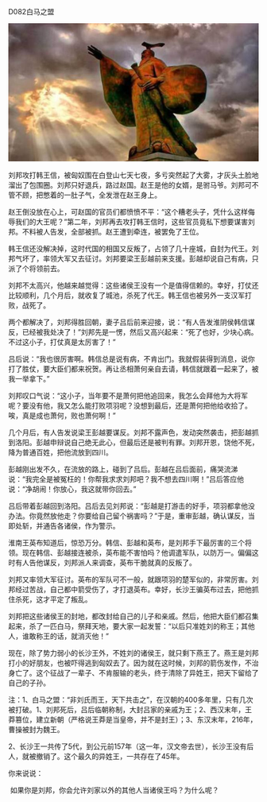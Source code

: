 D082白马之盟

![timg](timg.jpeg)

刘邦攻打韩王信，被匈奴围在白登山七天七夜，多亏突然起了大雾，才灰头土脸地溜出了包围圈。刘邦只好退兵，路过赵国。赵王是他的女婿，是驸马爷。刘邦可不管不顾，把憋着的一肚子气，全发泄在赵王身上。

赵王倒没放在心上，可赵国的官员们都愤愤不平：“这个糟老头子，凭什么这样侮辱我们的大王呢？”第二年，刘邦再去攻打韩王信时，这些官员竟私下想要谋害刘邦。不料被人告发，全部被抓。赵王遭到牵连，被罢免了王位。

韩王信还没解决掉，这时代国的相国又反叛了，占领了几十座城，自封为代王。刘邦气坏了，率领大军又去征讨。刘邦要梁王彭越前来支援。彭越却说自己有病，只派了个将领前去。

刘邦不太高兴，他越来越觉得：这些诸侯王没有一个是值得信赖的。幸好，打仗还比较顺利，几个月后，就收复了城池，杀死了代王。韩王信也被另外一支汉军打败，战死了。

两个都解决了，刘邦得胜回朝，妻子吕后前来迎接，说：“有人告发淮阴侯韩信谋反，已经被我处决了！”刘邦先是一愣，然后又高兴起来：“死了也好，少块心病。不过这小子，打仗真是太厉害了！”

吕后说：“我也很厉害啊。韩信总是说有病，不肯出门。我就假装得到消息，说你打了胜仗，要大臣们都来祝贺。再让丞相萧何亲自去请，韩信就跟着一起来了，被我一举拿下。”

刘邦叹口气说：“这小子，当年要不是萧何把他追回来，我怎么会拜他为大将军呢？要没有他，我又怎么能打败项羽呢？没想到最后，还是萧何把他给收拾了。唉，真是成也萧何，败也萧何啊！”

几个月后，有人告发说梁王彭越要谋反。刘邦不露声色，发动突然袭击，把彭越抓到洛阳。彭越申辩说自己绝无此心，但最后还是被判有罪。刘邦开恩，饶他不死，降为普通百姓，把他流放到四川。

彭越刚出发不久，在流放的路上，碰到了吕后。彭越在吕后面前，痛哭流涕说：“我完全是被冤枉的！你帮我求求刘邦吧？我不想去四川啊！”吕后答应他说：“净胡闹！你放心，我这就带你回去。”

吕后带着彭越回到洛阳。吕后去见刘邦说：“彭越是打游击的好手，项羽都拿他没办法。你竟然放他走？你要给自己留个祸害吗？”于是，重审彭越，确认谋反，当即处斩，并通告各诸侯，作为警示。

淮南王英布知道后，惊恐万分。韩信、彭越和英布，是刘邦手下最厉害的三个将领。现在韩信、彭越接连被杀，英布能不害怕吗？他调遣军队，以防万一。偏偏这时有人告他谋反，刘邦派人来调查，英布干脆就真的反叛了。

刘邦又率领大军征讨。英布的军队可不一般，就跟项羽的楚军似的，非常厉害。刘邦经过苦战，自己都中箭受伤了，才打退英布。幸好，长沙王骗英布过去，把他抓住杀死，这才平定了叛乱。

刘邦把这些诸侯王的封地，都改封给自己的儿子和亲戚。然后，他把大臣们都召集起来，杀了一匹白马，祭拜天地，要大家一起发誓：“以后只准姓刘的称王；其他人，谁敢称王的话，就消灭他！”

现在，除了势力弱小的长沙王外，不姓刘的诸侯王，就只剩下燕王了。燕王是刘邦打小的好朋友，也被吓得逃到匈奴去了。因为就在这时候，刘邦的箭伤发作，不治身亡了。这个征战了一辈子、不肯服输的老头，终于清除了异姓王，把天下留给了自己的子孙。





注：1、白马之盟：“非刘氏而王，天下共击之”，在汉朝的400多年里，只有几次被打破。1、刘邦死后，吕后临朝称制，大封吕家的亲戚为王；2、西汉末年，王莽篡位，建立新朝（严格说王莽是当皇帝，并不是封王）；3、东汉末年，216年，曹操被封为魏王。

2、长沙王一共传了5代，到公元前157年（这一年，汉文帝去世），长沙王没有后人，就被撤销了。这个最久的异姓王，一共存在了45年。





你来说说：

​	如果你是刘邦，你会允许刘家以外的其他人当诸侯王吗？为什么呢？